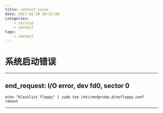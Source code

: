 ```yaml
---
title: centos7-issue
date: 2017-02-20 20:51:04
categories:
	- service
	- centos7
tags:
	- centos7
---
```

# 系统启动错误
---
## end_request: I/O error, dev fd0, sector 0
```
echo "blacklist floppy" | sudo tee /etc/modprobe.d/nofloppy.conf
reboot
```
---
<!-- more -->

